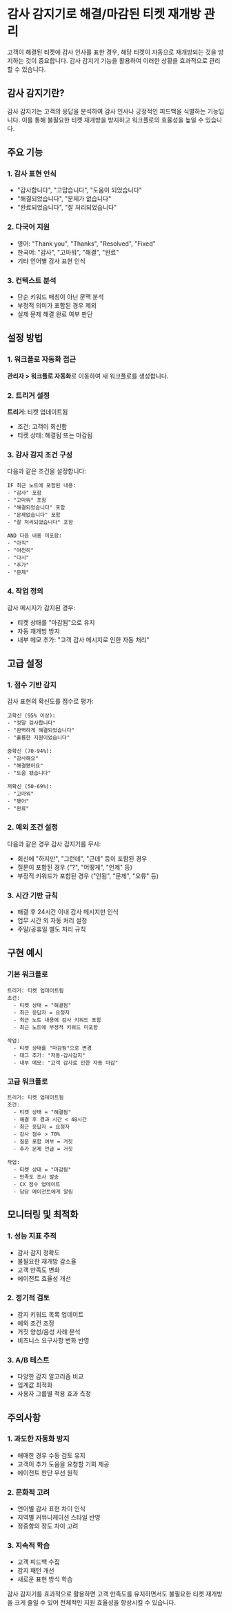 # 감사 감지기로 해결/마감된 티켓 재개방 관리

고객이 해결된 티켓에 감사 인사를 표한 경우, 해당 티켓이 자동으로 재개방되는 것을 방지하는 것이 중요합니다. 감사 감지기 기능을 활용하여 이러한 상황을 효과적으로 관리할 수 있습니다.

## 감사 감지기란?

감사 감지기는 고객의 응답을 분석하여 감사 인사나 긍정적인 피드백을 식별하는 기능입니다. 이를 통해 불필요한 티켓 재개방을 방지하고 워크플로의 효율성을 높일 수 있습니다.

## 주요 기능

### 1. 감사 표현 인식
- "감사합니다", "고맙습니다", "도움이 되었습니다"
- "해결되었습니다", "문제가 없습니다"
- "완료되었습니다", "잘 처리되었습니다"

### 2. 다국어 지원
- 영어: "Thank you", "Thanks", "Resolved", "Fixed"
- 한국어: "감사", "고마워", "해결", "완료"
- 기타 언어별 감사 표현 인식

### 3. 컨텍스트 분석
- 단순 키워드 매칭이 아닌 문맥 분석
- 부정적 의미가 포함된 경우 제외
- 실제 문제 해결 완료 여부 판단

## 설정 방법

### 1. 워크플로 자동화 접근

**관리자 > 워크플로 자동화**로 이동하여 새 워크플로를 생성합니다.

### 2. 트리거 설정

**트리거**: 티켓 업데이트됨
- 조건: 고객이 회신함
- 티켓 상태: 해결됨 또는 마감됨

### 3. 감사 감지 조건 구성

다음과 같은 조건을 설정합니다:

```
IF 최근 노트에 포함된 내용:
- "감사" 포함
- "고마워" 포함  
- "해결되었습니다" 포함
- "문제없습니다" 포함
- "잘 처리되었습니다" 포함

AND 다음 내용 미포함:
- "아직" 
- "여전히"
- "다시"
- "추가"
- "문제"
```

### 4. 작업 정의

감사 메시지가 감지된 경우:
- 티켓 상태를 "마감됨"으로 유지
- 자동 재개방 방지
- 내부 메모 추가: "고객 감사 메시지로 인한 자동 처리"

## 고급 설정

### 1. 점수 기반 감지

감사 표현의 확신도를 점수로 평가:

```
고확신 (95% 이상):
- "정말 감사합니다"
- "완벽하게 해결되었습니다"
- "훌륭한 지원이었습니다"

중확신 (70-94%):
- "감사해요"
- "해결됐어요"
- "도움 됐습니다"

저확신 (50-69%):
- "고마워"
- "됐어"
- "완료"
```

### 2. 예외 조건 설정

다음과 같은 경우 감사 감지기를 무시:

- 회신에 "하지만", "그런데", "근데" 등이 포함된 경우
- 질문이 포함된 경우 ("?", "어떻게", "언제" 등)
- 부정적 키워드가 포함된 경우 ("안됨", "문제", "오류" 등)

### 3. 시간 기반 규칙

- 해결 후 24시간 이내 감사 메시지만 인식
- 업무 시간 외 자동 처리 설정
- 주말/공휴일 별도 처리 규칙

## 구현 예시

### 기본 워크플로

```
트리거: 티켓 업데이트됨
조건: 
  - 티켓 상태 = "해결됨"
  - 최근 응답자 = 요청자
  - 최근 노트 내용에 감사 키워드 포함
  - 최근 노트에 부정적 키워드 미포함

작업:
  - 티켓 상태를 "마감됨"으로 변경
  - 태그 추가: "자동-감사감지"
  - 내부 메모: "고객 감사로 인한 자동 마감"
```

### 고급 워크플로

```
트리거: 티켓 업데이트됨
조건:
  - 티켓 상태 = "해결됨"
  - 해결 후 경과 시간 < 48시간
  - 최근 응답자 = 요청자
  - 감사 점수 > 70%
  - 질문 포함 여부 = 거짓
  - 추가 문제 언급 = 거짓

작업:
  - 티켓 상태 = "마감됨"
  - 만족도 조사 발송
  - CX 점수 업데이트
  - 담당 에이전트에게 알림
```

## 모니터링 및 최적화

### 1. 성능 지표 추적

- 감사 감지 정확도
- 불필요한 재개방 감소율
- 고객 만족도 변화
- 에이전트 효율성 개선

### 2. 정기적 검토

- 감지 키워드 목록 업데이트
- 예외 조건 조정
- 거짓 양성/음성 사례 분석
- 비즈니스 요구사항 변화 반영

### 3. A/B 테스트

- 다양한 감지 알고리즘 비교
- 임계값 최적화
- 사용자 그룹별 적용 효과 측정

## 주의사항

### 1. 과도한 자동화 방지

- 애매한 경우 수동 검토 유지
- 고객이 추가 도움을 요청할 기회 제공
- 에이전트 판단 우선 원칙

### 2. 문화적 고려

- 언어별 감사 표현 차이 인식
- 지역별 커뮤니케이션 스타일 반영
- 정중함의 정도 차이 고려

### 3. 지속적 학습

- 고객 피드백 수집
- 감지 패턴 개선
- 새로운 표현 방식 학습

감사 감지기를 효과적으로 활용하면 고객 만족도를 유지하면서도 불필요한 티켓 재개방을 크게 줄일 수 있어 전체적인 지원 효율성을 향상시킬 수 있습니다.